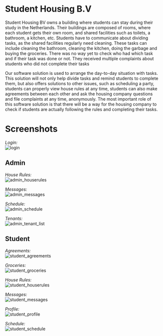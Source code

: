 # Student Housing B.V
Student Housing BV owns a building where students can stay during their study in the Netherlands. Their buildings are composed of rooms, where each student gets their own room, and shared facilities such as toilets, a bathroom, a kitchen, etc. 
Students have to communicate about dividing tasks, as the shared facilities regularly need cleaning. These tasks can include cleaning the bathroom, cleaning the kitchen, doing the garbage and buying the groceries. There was no way yet to check 
who had which task and if their task was done or not. They received multiple complaints about students who did not complete their tasks

Our software solution is used to arrange the day-to-day situation with tasks. This solution will not only help divide tasks and remind students to complete them, 
but also offers solutions to other issues, such as scheduling a party, students can properly view house rules at any time, students can also make agreements between each other and ask the housing company questions and file complaints at any time, anonymously.
The most important role of this software solution is that there will be a way for the housing company to check if students are actually following the rules and completing their tasks. 


# Screenshots
*Login:*\
![login](https://user-images.githubusercontent.com/27498593/87733433-1ce33a00-c7d0-11ea-82f3-97117e67fec2.png)



## Admin
*House Rules:*\
![admin_houserules](https://user-images.githubusercontent.com/27498593/87733426-1bb20d00-c7d0-11ea-8a15-5a434891e70d.png)

*Messages:*\
![admin_messages](https://user-images.githubusercontent.com/27498593/87733427-1c4aa380-c7d0-11ea-8d01-bc216fed77c1.png)

*Schedule:*\
![admin_schedule](https://user-images.githubusercontent.com/27498593/87733428-1c4aa380-c7d0-11ea-9828-437ca794d9b8.jpg)

*Tenants:*\
![admin_tenant_list](https://user-images.githubusercontent.com/27498593/87733432-1c4aa380-c7d0-11ea-8e6c-d51e5adb02ef.png)



## Student
*Agreements:*\
![student_agreements](https://user-images.githubusercontent.com/27498593/87733434-1ce33a00-c7d0-11ea-81bb-7ad4c19e035e.png)

*Groceries:*\
![student_groceries](https://user-images.githubusercontent.com/27498593/87733435-1ce33a00-c7d0-11ea-99c8-199662de0ae9.png)

*House Rules:*\
![student_houserules](https://user-images.githubusercontent.com/27498593/87733436-1d7bd080-c7d0-11ea-8179-0df9d4168ffb.jpg)

*Messages:*\
![student_messages](https://user-images.githubusercontent.com/27498593/87733437-1d7bd080-c7d0-11ea-84e9-21a4c13ab4b3.png)

*Profile:*\
![student_profile](https://user-images.githubusercontent.com/27498593/87733438-1d7bd080-c7d0-11ea-8b76-0c82e0eb4895.jpg)

*Schedule:*\
![student_schedule](https://user-images.githubusercontent.com/27498593/87733439-1e146700-c7d0-11ea-8680-57dc57efb702.png)
